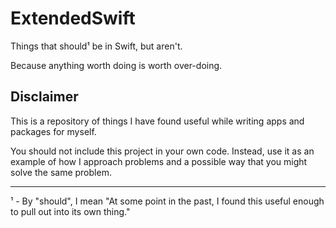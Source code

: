 # ExtendedSwift

Things that should¹ be in Swift, but aren't.

Because anything worth doing is worth over-doing.

## Disclaimer

This is a repository of things I have found useful while writing apps and packages for myself. 

You should not include this project in your own code. Instead, use it as an example of how I approach problems and a possible way that you might solve the same problem.

---

¹ - By "should", I mean "At some point in the past, I found this useful enough to pull out into its own thing."
